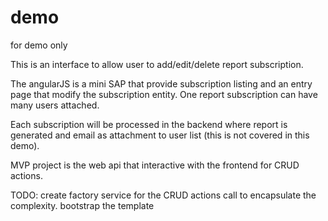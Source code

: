 # demo
for demo only

This is an interface to allow user to add/edit/delete report subscription.

The angularJS is a mini SAP that provide subscription listing and an entry page that modify the subscription entity.
One report subscription can have many users attached. 

Each subscription will be processed in the backend where report is generated and email as attachment to user list (this is not covered in this demo). 

MVP project is the web api that interactive with the frontend for CRUD actions.

TODO: create factory service for the CRUD actions call to encapsulate the complexity.
      bootstrap the template
